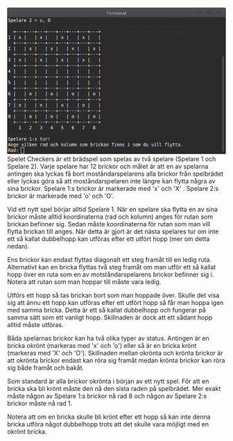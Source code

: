 ![Checkers](/checkers.png)
Spelet Checkers är ett brädspel som spelas av två spelare (Spelare 1 och Spelare 2). Varje spelare har 12 brickor och målet är att en av spelarna antingen ska lyckas få bort moståndarspelarens alla brickor från spelbrädet eller lyckas göra så att moståndarspelaren inte längre kan flytta några av sina brickor. Spelare 1:s brickor är markerade med 'x' och 'X' . Spelare 2:s brickor är markerade med 'o' och 'O'.

Vid ett nytt spel börjar alltid Spelare 1. När en spelare ska flytta en av sina brickor måste alltid koordinaterna (rad och kolumn) anges för rutan som brickan befinner sig. Sedan måste koordinaterna för rutan som man vill flytta brickan till anges. När detta är gjort är det nästa spelares tur om inte ett så kallat dubbelhopp kan utföras efter ett utfört hopp (mer om detta nedan).

Ens brickor kan endast flyttas diagonalt ett steg framåt till en ledig ruta. Alternativt kan en bricka flyttas två steg framåt om man utför ett så kallat hopp över en ruta som en av motståndarspelarens brickor befinner sig i. Notera att rutan som man hoppar till måste vara ledig.

Utförs ett hopp så tas brickan bort som man hoppade över. Skulle det visa sig att ännu ett hopp kan utföras efter ett utfört hopp så får man hoppa igen med samma bricka. Detta är ett så kallat dubbelhopp och fungerar på samma sätt som ett vanligt hopp. Skillnaden är dock att ett sådant hopp alltid måste utföras.

Båda spelarnas brickor kan ha två olika typer av status. Antingen är en bricka okrönt (markeras med 'x' och 'o') eller så är en bricka krönt (markeras med 'X' och 'O'). Skillnaden mellan okrönta och krönta brickor är att okrönta brickor endast kan röra sig framåt medan krönta brickor kan röra sig både framåt och bakåt.

Som standard är alla brickor okrönta i början av ett nytt spel. För att en bricka ska bli krönt måste den nå den sista raden på spelbrädet. Mer exakt måste någon av Spelare 1:s brickor nå rad 8 och någon av Spelare 2:s brickor måste nå rad 1.

Notera att om en bricka skulle bli krönt efter ett hopp så kan inte denna bricka utföra något dubbelhopp trots att det skulle vara möjligt med en okrönt bricka.
